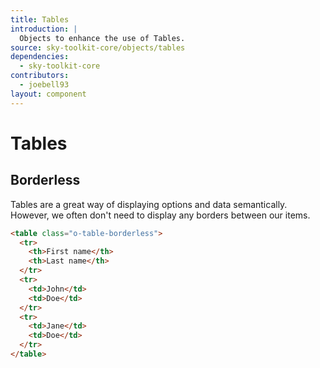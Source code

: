 ```yaml
---
title: Tables
introduction: |
  Objects to enhance the use of Tables.
source: sky-toolkit-core/objects/tables
dependencies:
  - sky-toolkit-core
contributors:
  - joebell93
layout: component
---
```


# Tables

## Borderless

Tables are a great way of displaying options and data semantically. However,
we often don't need to display any borders between our items.

```html
<table class="o-table-borderless">
  <tr>
    <th>First name</th>
    <th>Last name</th>
  </tr>
  <tr>
    <td>John</td>
    <td>Doe</td>
  </tr>
  <tr>
    <td>Jane</td>
    <td>Doe</td>
  </tr>
</table>
```
